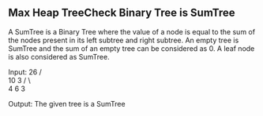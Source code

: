 Max Heap TreeCheck Binary Tree is SumTree
------------------------------------------
A SumTree is a Binary Tree where the value of a node is equal to the sum of the nodes present in its left subtree and right subtree. 
An empty tree is SumTree and the sum of an empty tree can be considered as 0. A leaf node is also considered as SumTree.

Input:
         26
        /   \
      10     3
    /    \     \
  4      6      3

Output:
The given tree is a SumTree
